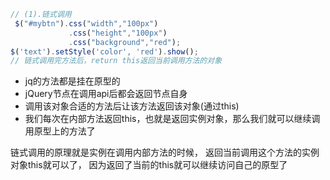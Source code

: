 ```js
// (1).链式调用
 $("#mybtn").css("width","100px")
             .css("height","100px")
             .css("background","red");
$('text').setStyle('color', 'red').show();
// 链式调用完方法后，return this返回当前调用方法的对象
```
+ jq的方法都是挂在原型的 
+ jQuery节点在调用api后都会返回节点自身
+ 调用该对象合适的方法后让该方法返回该对象(通过this)
+ 我们每次在内部方法返回this，也就是返回实例对象，那么我们就可以继续调用原型上的方法了

链式调用的原理就是实例在调用内部方法的时候，
返回当前调用这个方法的实例对象this就可以了，
因为返回了当前的this就可以继续访问自己的原型了